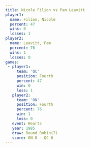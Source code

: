 ```yaml
---
title: Nicole Filion vs Pam Leavitt
player1:              
  name: Filion, Nicole
  percent: 47         
  wins: 0             
  losses: 1           
player2:              
  name: Leavitt, Pam  
  percent: 76         
  wins: 1             
  losses: 0           
games:
 - player1:          
     team: 'QC'      
     position: Fourth
     percent: 47     
     win: 0          
     loss: 1         
   player2:          
     team: 'ON'      
     position: Fourth
     percent: 76     
     win: 1          
     loss: 0         
   event: Hearts       
   year: 1985          
   draw: Round Robin(7)
   score: ON 8 - QC 6  
---
```

